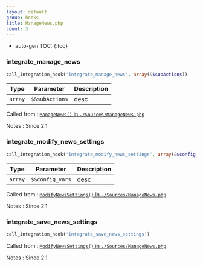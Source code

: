 ```yaml
---
layout: default
group: hooks
title: ManageNews.php
count: 3
---
```

* auto-gen TOC:
{:toc}
### integrate_manage_news

```php
call_integration_hook('integrate_manage_news', array(&$subActions))
```

Type|Parameter|Description
---|---|---
`array`|`$&subActions`|desc

Called from
: [`ManageNews()` in `./Sources/ManageNews.php`](../docs/managenews.html#managenews)

Notes
: Since 2.1

### integrate_modify_news_settings

```php
call_integration_hook('integrate_modify_news_settings', array(&$config_vars))
```

Type|Parameter|Description
---|---|---
`array`|`$&config_vars`|desc

Called from
: [`ModifyNewsSettings()` in `./Sources/ManageNews.php`](../docs/managenews.html#modifynewssettings)

Notes
: Since 2.1

### integrate_save_news_settings

```php
call_integration_hook('integrate_save_news_settings')
```


Called from
: [`ModifyNewsSettings()` in `./Sources/ManageNews.php`](../docs/managenews.html#modifynewssettings)

Notes
: Since 2.1

